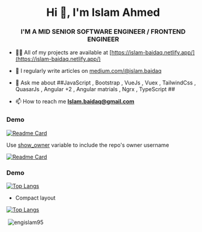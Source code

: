 <h1 align="center">Hi 👋, I'm Islam Ahmed</h1>
<h3 align="center">I'M A MID SENIOR SOFTWARE ENGINEER / FRONTEND ENGINEER</h3>

- 👨‍💻 All of my projects are available at [https://islam-baidaq.netlify.app/](https://islam-baidaq.netlify.app/)

- 📝 I regularly write articles on [medium.com/@islam.baidaq](medium.com/@islam.baidaq)

- 💬 Ask me about ##JavaScript , Bootstrap , VueJs , Vuex , TailwindCss , QuasarJs , Angular +2 , Angular matrials , Ngrx , TypeScript ##

- 📫 How to reach me **Islam.baidaq@gmail.com**


### Demo

[![Readme Card](https://github-readme-stats.vercel.app/api/pin/?username=engIslam95&repo=github-readme-stats)](https://github.com/engIslam95/github-readme-stats)

Use [show_owner](#customization) variable to include the repo's owner username

[![Readme Card](https://github-readme-stats.vercel.app/api/pin/?username=engIslam95&repo=github-readme-stats&show_owner=true)](https://github.com/engIslam95/github-readme-stats)


### Demo

[![Top Langs](https://github-readme-stats.vercel.app/api/top-langs/?username=engIslam95)](https://github.com/engIslam95/github-readme-stats)

- Compact layout

[![Top Langs](https://github-readme-stats.vercel.app/api/top-langs/?username=engIslam95&layout=compact)](https://github.com/engIslam95/github-readme-stats)



<p>&nbsp;<img align="center" src="https://github-readme-stats.vercel.app/api?username=engislam95&show_icons=true&locale=en" alt="engislam95" /></p>

